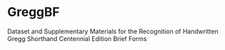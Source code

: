 # GreggBF
Dataset and Supplementary Materials for the Recognition of Handwritten Gregg Shorthand Centennial Edition Brief Forms
